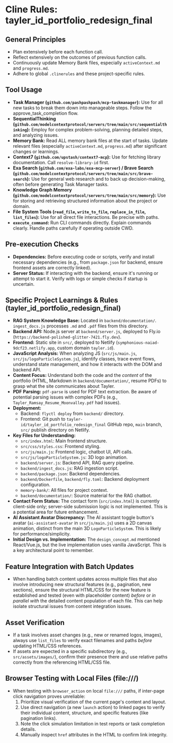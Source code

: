 # Cline Rules: tayler_id_portfolio_redesign_final

## General Principles
- Plan extensively before each function call.
- Reflect extensively on the outcomes of previous function calls.
- Continuously update Memory Bank files, especially `activeContext.md` and `progress.md`.
- Adhere to global `.clinerules` and these project-specific rules.

## Tool Usage
- **Task Manager (`github.com/pashpashpash/mcp-taskmanager`):** Use for all new tasks to break them down into manageable steps. Follow the approve_task_completion flow.
- **SequentialThinking (`github.com/modelcontextprotocol/servers/tree/main/src/sequentialthinking`):** Employ for complex problem-solving, planning detailed steps, and analyzing issues.
- **Memory Bank:** Read ALL memory bank files at the start of tasks. Update relevant files (especially `activeContext.md`, `progress.md`) after significant changes or learnings.
- **Context7 (`github.com/upstash/context7-mcp`):** Use for fetching library documentation. Call `resolve-library-id` first.
- **Exa Search (`github.com/exa-labs/exa-mcp-server`) / Brave Search (`github.com/modelcontextprotocol/servers/tree/main/src/brave-search`):** Use for general web research and to back up decision-making, often before generating Task Manager tasks.
- **Knowledge Graph Memory (`github.com/modelcontextprotocol/servers/tree/main/src/memory`):** Use for storing and retrieving structured information about the project or domain.
- **File System Tools (`read_file`, `write_to_file`, `replace_in_file`, `list_files`):** Use for all direct file interactions. Be precise with paths.
- **`execute_command`:** Run CLI commands directly. Explain commands clearly. Handle paths carefully if operating outside CWD.

## Pre-execution Checks
- **Dependencies:** Before executing code or scripts, verify and install necessary dependencies (e.g., from `package.json` for backend, ensure frontend assets are correctly linked).
- **Server Status:** If interacting with the backend, ensure it's running or attempt to start it. Verify with logs or simple checks if startup is uncertain.

## Specific Project Learnings & Rules (tayler_id_portfolio_redesign_final)
- **RAG System Knowledge Base:** Located in `backend/documentation/`. `ingest_docs.js` processes `.md` and `.pdf` files from this directory.
- **Backend API:** Node.js server at `backend/server.js`, deployed to Fly.io (`https://backend-polished-glitter-7421.fly.dev`).
- **Frontend:** Static site in `src/`, deployed to Netlify (`symphonious-naiad-9dcf23.netlify.app`, custom domain `tayler.id`).
- **JavaScript Analysis:** When analyzing JS (`src/js/main.js`, `src/js/logoParticleSystem.js`), identify classes, trace event flows, understand state management, and how it interacts with the DOM and backend API.
- **Content Focus:** Understand both the code and the *content* of the portfolio (HTML, Markdown in `backend/documentation/`, resume PDFs) to grasp what the site communicates about Tayler.
- **PDF Parsing:** `pdf-parse` is used for PDF text extraction. Be aware of potential parsing issues with complex PDFs (e.g., `Tayler_Ramsay_Resume_Moonvalley.pdf` had issues).
- **Deployment:**
    - Backend: `flyctl deploy` from `backend/` directory.
    - Frontend: Git push to `tayler-id/tayler_id_portfolio_redesign_final` GitHub repo, `main` branch, `src/` publish directory on Netlify.
- **Key Files for Understanding:**
    - `src/index.html`: Main frontend structure.
    - `src/css/styles.css`: Frontend styling.
    - `src/js/main.js`: Frontend logic, chatbot UI, API calls.
    - `src/js/logoParticleSystem.js`: 3D logo animation.
    - `backend/server.js`: Backend API, RAG query pipeline.
    - `backend/ingest_docs.js`: RAG ingestion script.
    - `backend/package.json`: Backend dependencies.
    - `backend/Dockerfile`, `backend/fly.toml`: Backend deployment configuration.
    - `memory-bank/`: All files for project context.
    - `backend/documentation/`: Source material for the RAG chatbot.
- **Contact Form Status:** The contact form (`src/index.html`) is currently client-side only; server-side submission logic is not implemented. This is a potential area for future enhancement.
- **AI Assistant Avatar Discrepancy:** The AI assistant toggle button's avatar (`ai-assistant-avatar` in `src/js/main.js`) uses a 2D canvas animation, distinct from the main 3D `LogoParticleSystem`. This is likely for performance/simplicity.
- **Initial Design vs. Implementation:** The `design_concept.md` mentioned React/Vue.js, but the live implementation uses vanilla JavaScript. This is a key architectural point to remember.

## Feature Integration with Batch Updates
- When handling batch content updates across multiple files that also involve introducing new structural features (e.g., pagination, new sections), ensure the structural HTML/CSS for the new feature is established and tested (even with placeholder content) *before* or *in parallel with* the detailed content population of each file. This can help isolate structural issues from content integration issues.

## Asset Verification
- If a task involves asset changes (e.g., new or renamed logos, images), always use `list_files` to verify exact filenames and paths *before* updating HTML/CSS references.
- If assets are expected in a specific subdirectory (e.g., `src/assets/images/`), confirm their presence there and use relative paths correctly from the referencing HTML/CSS file.

## Browser Testing with Local Files (file:///)
- When testing with `browser_action` on local `file:///` paths, if inter-page click navigation proves unreliable:
    1. Prioritize visual verification of the current page's content and layout.
    2. Use direct navigation (a new `launch` action) to linked pages to verify their individual content, structure, and specific features (like pagination links).
    3. Note the click simulation limitation in test reports or task completion details.
    4. Manually inspect `href` attributes in the HTML to confirm link integrity.
